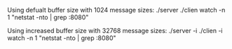 Using defualt buffer size with 1024 message sizes:
./server
./clien
watch -n 1 "netstat -nto | grep :8080"

Using increased buffer size with 32768 message sizes:
./server -i
./clien -i
watch -n 1 "netstat -nto | grep :8080"